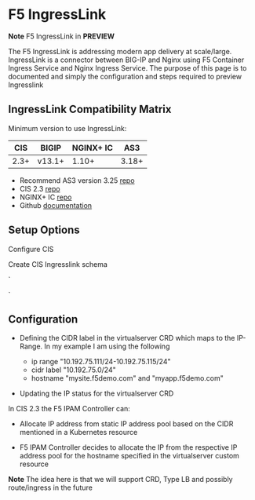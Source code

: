 # F5 IngressLink

**Note** F5 IngressLink in **PREVIEW**

The F5 IngressLink is addressing modern app delivery at scale/large. IngressLink is a connector between BIG-IP and Nginx using F5 Container Ingress Service and Nginx Ingress Service. The purpose of this page is to documented and simply the configuration and steps required to preview Ingresslink

## IngressLink Compatibility Matrix

Minimum version to use IngressLink:

| CIS | BIGIP | NGINX+ IC | AS3 |
| ------ | ------ | ------ | ------ |
| 2.3+ | v13.1+ | 1.10+ | 3.18+ | 

* Recommend AS3 version 3.25 [repo](https://github.com/F5Networks/f5-appsvcs-extension/releases/tag/v3.25.0)
* CIS 2.3 [repo](https://github.com/F5Networks/k8s-bigip-ctlr/releases/tag/v2.2.3)
* NGINX+ IC [repo](coming)
* Github [documentation](coming)

## Setup Options

Configure CIS

Create CIS Ingresslink schema

`

`

## Configuration 

* Defining the CIDR label in the virtualserver CRD which maps to the IP-Range. In my example I am using the following 

  - ip range "10.192.75.111/24-10.192.75.115/24"
  - cidr label "10.192.75.0/24"
  - hostname "mysite.f5demo.com" and "myapp.f5demo.com"

* Updating the IP status for the virtualserver CRD

In CIS 2.3 the F5 IPAM Controller can:

* Allocate IP address from static IP address pool based on the CIDR mentioned in a Kubernetes resource

* F5 IPAM Controller decides to allocate the IP from the respective IP address pool for the hostname specified in the virtualserver custom resource

**Note** The idea here is that we will support CRD, Type LB and possibly  route/ingress in the future

